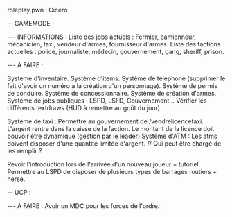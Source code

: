 roleplay.pwn : Cicero

-- GAMEMODE :

--- INFORMATIONS :
Liste des jobs actuels : Fermier, camionneur, mécanicien, taxi, vendeur d'armes, fournisseur d'armes.
Liste des factions actuelles : police, journaliste, médecin, gouvernement, gang, sheriff, prison.

--- À FAIRE : 

Système d'inventaire.
Système d'items.
Système de téléphone (supprimer le fait d'avoir un numéro à la création d'un personnage).
Système de permis de conduire.
Système de concessionnaire.
Système de création d'armes.
Système de jobs publiques : LSPD, LSFD, Gouvernement...
Vérifier les différents textdraws (HUD à remettre au goût du jour).

Système de taxi : Permettre au gouvernement de /vendrelicencetaxi. L'argent rentre dans la caisse de la faction. Le montant de la licence doit pouvoir être dynamique (gestion par le leader)
Système d'ATM : Les atms doivent disposer d'une quantité limitée d'argent. // Qui peut être chargé de les remplir ?

Revoir l'introduction lors de l'arrivée d'un nouveau joueur + tutoriel.
Permettre au LSPD de disposer de plusieurs types de barrages routiers + herse.

-- UCP :

--- À FAIRE :
Avoir un MDC pour les forces de l'ordre.
